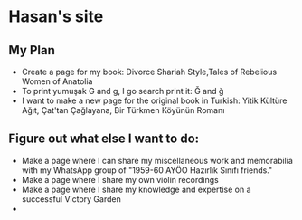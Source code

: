 # Hasan's site
## My Plan

* Create a page for my book: Divorce Shariah Style,Tales of Rebelious Women of Anatolia 
* To print yumuşak G and g, I go search print it: Ğ and ğ
* I want to make a new page for the original book in Turkish: Yitik Kültüre Ağıt, Çat'tan Çağlayana, Bir Türkmen Köyünün Romanı
 
## Figure out what else I want to do:
* Make a page where I can share my miscellaneous work and memorabilia with my WhatsApp group of "1959-60 AYÖO Hazırlık Sınıfı friends."
* Make a page where I share my own violin recordings
* Make a page where I share my knowledge and expertise on a successful Victory Garden 
*      
